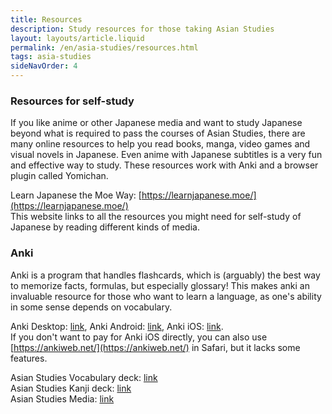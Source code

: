 ```yaml
---
title: Resources
description: Study resources for those taking Asian Studies
layout: layouts/article.liquid
permalink: /en/asia-studies/resources.html
tags: asia-studies
sideNavOrder: 4
---
```


### Resources for self-study

If you like anime or other Japanese media and want to study Japanese beyond what is required to pass the courses of Asian Studies, there are many online resources to help you read books, manga, video games and visual novels in Japanese. Even anime with Japanese subtitles is a very fun and effective way to study. These resources work with Anki and a browser plugin called Yomichan.

Learn Japanese the Moe Way: [https://learnjapanese.moe/](https://learnjapanese.moe/)  
This website links to all the resources you might need for self-study of Japanese by reading different kinds of media.

### Anki

Anki is a program that handles flashcards, which is (arguably) the best way to memorize facts, formulas, but especially glossary! This makes anki an invaluable resource for those who want to learn a language, as one's ability in some sense depends on vocabulary.

Anki Desktop: [link](https://apps.ankiweb.net/), Anki Android: [link](https://play.google.com/store/apps/details?id=com.ichi2.anki), Anki iOS: [link](https://apps.apple.com/us/app/ankimobile-flashcards/id373493387).  
If you don't want to pay for Anki iOS directly, you can also use [https://ankiweb.net/](https://ankiweb.net/) in Safari, but it lacks some features.

Asian Studies Vocabulary deck: [link](https://drive.google.com/file/d/1Ntk57HhiIR0wo458uJSVCI315RrgitZ6/view?usp=sharing)  
Asian Studies Kanji deck: [link](https://drive.google.com/file/d/1tC7sdPe7aORyOBS2wCU_ALbd-_p0IdYs/view?usp=sharing)  
Asian Studies Media: [link](https://drive.google.com/drive/folders/1f6PHGAMAObTaVMGOOnoCtPyTKpFZ487L?usp=sharing)